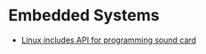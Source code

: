 # Embedded Systems

- [Linux includes API for programming sound card](https://kernelnewbies.org/Linux_5.2#Inclusion_of_Sound_Open_Firmware)